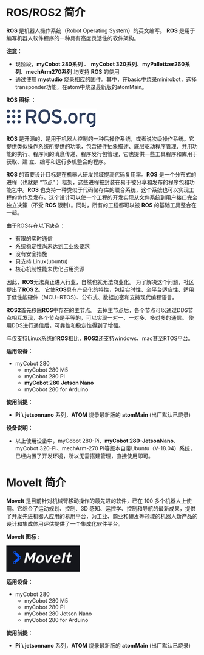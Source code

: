 # ROS/ROS2 简介

**ROS** 是机器人操作系统（Robot Operating System）的英文缩写。
**ROS** 是用于编写机器人软件程序的一种具有高度灵活性的软件架构。

**注意**：

- 现阶段，**myCobot 280系列** 、 **myCobot 320系列**、**myPalletizer260系列**、**mechArm270系列** 均支持 **ROS** 的使用
- 通过使用 **mystudio** 烧录相应的固件。其中，在basic中烧录minirobot，选择transponder功能，在atom中烧录最新版的atomMain。

**ROS 图标** ：

![ROS图标](../../../resource\3-FunctionsAndApplications\6.developmentGuide\ROS/ROSicon.png)

**ROS** 是开源的，是用于机器人控制的一种后操作系统，或者说次级操作系统。它提供类似操作系统所提供的功能，包含硬件抽象描述、底层驱动程序管理、共用功能的执行、程序间的消息传递、程序发行包管理，它也提供一些工具程序和库用于获取、建 立、编写和运行多机整合的程序。

**ROS** 的首要设计目标是在机器人研发领域提高代码复用率。**ROS** 是一个分布式的进程（也就是 “节点” ）框架，这些进程被封装在易于被分享和发布的程序包和功能包中。**ROS** 也支持一种类似于代码储存库的联合系统，这个系统也可以实现工程的协作及发布。这个设计可以使一个工程的开发实现从文件系统到用户接口完全独立决策（不受 **ROS** 限制）。同时，所有的工程都可以被 **ROS** 的基础工具整合在一起。

由于ROS存在以下缺点：

- 有限的实时通信
- 系统稳定性尚未达到工业级要求
- 没有安全措施
- 只支持 Linux(ubuntu)
- 核心机制性能未优化占用资源

因此，**ROS**无法真正进入行业，自然也就无法商业化。 为了解决这个问题，社区提出了**ROS 2**。 它使**ROS**具有产品化的特性，包括实时性、全平台适应性、适用于低性能硬件（MCU+RTOS）、分布式、数据加密和支持现代编程语言。

**ROS2**首先移除**ROS**中存在的主节点。 去掉主节点后，各个节点可以通过DDS节点相互发现，各个节点是平等的，可以实现一对一、一对多、多对多的通信。 使用DDS进行通信后，可靠性和稳定性得到了增强。

与仅支持Linux系统的**ROS**相比，**ROS2**还支持windows、mac甚至RTOS平台。

**适用设备：**

- myCobot 280
  - myCobot 280 M5
  - myCobot 280 PI
  - **myCobot 280 Jetson Nano**
  - myCobot 280 for Arduino <br>

**使用前提：**

- **Pi \ jetsonnano** 系列，**ATOM** 烧录最新版的 **atomMain** (出厂默认已烧录)

**设备说明：**

- 以上使用设备中，myCobot 280-Pi、**myCobot 280-JetsonNano**、myCobot 320-Pi、mechArm-270 PI等版本自带Ubuntu（V-18.04）系统，已经内置了开发环境，所以无需搭建管理，直接使用即可。

# MoveIt 简介

**MoveIt** 是目前针对机械臂移动操作的最先进的软件，已在 100 多个机器人上使用。它综合了运动规划、控制、3D 感知、运控学、控制和导航的最新成果，提供了开发先进机器人应用的易用平台，为工业、商业和研发等领域的机器人新产品的设计和集成体用评估提供了一个集成化软件平台。

**MoveIt 图标** :

![moveit图标](../../../resource\3-FunctionsAndApplications\6.developmentGuide\ROS/moveiticon.png)

**适用设备：**

- myCobot 280
  - myCobot 280 M5
  - myCobot 280 PI
  - myCobot 280 Jetson Nano
  - myCobot 280 for Arduino <br>

**使用前提：**

- **Pi \ jetsonnano** 系列，**ATOM** 烧录最新版的 **atomMain** (出厂默认已烧录)
